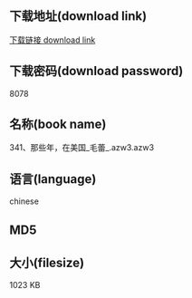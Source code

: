 ## 下载地址(download link)
[下载链接 download link](https://tutu365.netlify.app/?s=341%E3%80%81%E9%82%A3%E4%BA%9B%E5%B9%B4%EF%BC%8C%E5%9C%A8%E7%BE%8E%E5%9B%BD_%E6%AF%9B%E8%95%BE_.azw3)

## 下载密码(download password)
8078

## 名称(book name)
341、那些年，在美国_毛蕾_.azw3.azw3

## 语言(language)
chinese

## MD5


## 大小(filesize)
1023 KB
